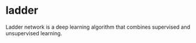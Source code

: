 # ladder
Ladder network is a deep learning algorithm that combines supervised and unsupervised learning.
